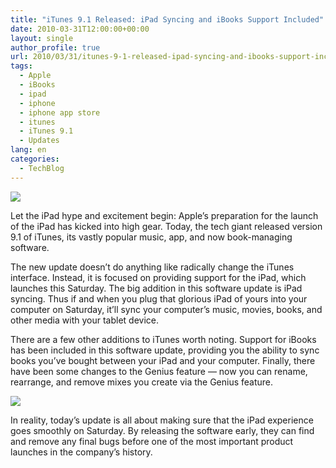 ```yaml
---
title: "iTunes 9.1 Released: iPad Syncing and iBooks Support Included"
date: 2010-03-31T12:00:00+00:00
layout: single
author_profile: true
url: 2010/03/31/itunes-9-1-released-ipad-syncing-and-ibooks-support-included/
tags:
  - Apple
  - iBooks
  - ipad
  - iphone
  - iphone app store
  - itunes
  - iTunes 9.1
  - Updates
lang: en
categories: 
  - TechBlog
---
```

[![](http://1.bp.blogspot.com/_vaUVXcmC3OI/S7MxWwkGhLI/AAAAAAAABbI/mhmZqvhg8mk/s1600/itunes-91-top.jpg)](http://1.bp.blogspot.com/_vaUVXcmC3OI/S7MxWwkGhLI/AAAAAAAABbI/mhmZqvhg8mk/s1600-h/itunes-91-top.jpg)

Let the iPad hype and excitement begin: Apple’s preparation for the launch of the iPad has kicked into high gear. Today, the tech giant released version 9.1 of iTunes, its vastly popular music, app, and now book-managing software.

The new update doesn’t do anything like radically change the iTunes interface. Instead, it is focused on providing support for the iPad, which launches this Saturday. The big addition in this software update is iPad syncing. Thus if and when you plug that glorious iPad of yours into your computer on Saturday, it’ll sync your computer’s music, movies, books, and other media with your tablet device.

There are a few other additions to iTunes worth noting. Support for iBooks has been included in this software update, providing you the ability to sync books you’ve bought between your iPad and your computer. Finally, there have been some changes to the Genius feature — now you can rename, rearrange, and remove mixes you create via the Genius feature.

[![](http://2.bp.blogspot.com/_vaUVXcmC3OI/S7MxkPTUMeI/AAAAAAAABbM/JNnDHmvhDL0/s640/itunes-comparison.jpg)](http://2.bp.blogspot.com/_vaUVXcmC3OI/S7MxkPTUMeI/AAAAAAAABbM/JNnDHmvhDL0/s1600-h/itunes-comparison.jpg)

In reality, today’s update is all about making sure that the iPad experience goes smoothly on Saturday. By releasing the software early, they can find and remove any final bugs before one of the most important product launches in the company’s history.